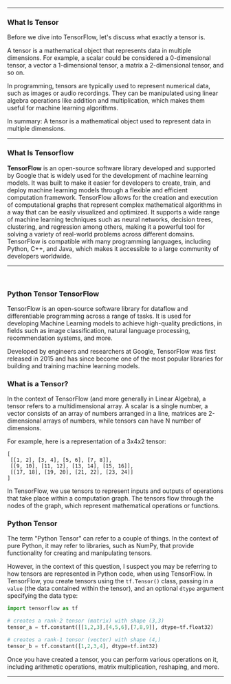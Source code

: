 
---

### What Is Tensor

Before we dive into TensorFlow, let's discuss what exactly a tensor is.

A tensor is a mathematical object that represents data in multiple dimensions. For example, a scalar could be considered a 0-dimensional tensor, a vector a 1-dimensional tensor, a matrix a 2-dimensional tensor, and so on.

In programming, tensors are typically used to represent numerical data, such as images or audio recordings. They can be manipulated using linear algebra operations like addition and multiplication, which makes them useful for machine learning algorithms.

In summary: A tensor is a mathematical object used to represent data in multiple dimensions.

---

### What Is Tensorflow

**TensorFlow** is an open-source software library developed and supported by Google that is widely used for the development of machine learning models. It was built to make it easier for developers to create, train, and deploy machine learning models through a flexible and efficient computation framework. TensorFlow allows for the creation and execution of computational graphs that represent complex mathematical algorithms in a way that can be easily visualized and optimized. It supports a wide range of machine learning techniques such as neural networks, decision trees, clustering, and regression among others, making it a powerful tool for solving a variety of real-world problems across different domains. TensorFlow is compatible with many programming languages, including Python, C++, and Java, which makes it accessible to a large community of developers worldwide.

---


 

### Python Tensor TensorFlow

TensorFlow is an open-source software library for dataflow and differentiable programming across a range of tasks. It is used for developing Machine Learning models to achieve high-quality predictions, in fields such as image classification, natural language processing, recommendation systems, and more.

Developed by engineers and researchers at Google, TensorFlow was first released in 2015 and has since become one of the most popular libraries for building and training machine learning models.

### What is a Tensor?

In the context of TensorFlow (and more generally in Linear Algebra), a tensor refers to a multidimensional array. A scalar is a single number, a vector consists of an array of numbers arranged in a line, matrices are 2-dimensional arrays of numbers, while tensors can have N number of dimensions.

For example, here is a representation of a 3x4x2 tensor:

```
[
 [[1, 2], [3, 4], [5, 6], [7, 8]], 
 [[9, 10], [11, 12], [13, 14], [15, 16]],
 [[17, 18], [19, 20], [21, 22], [23, 24]]
]
```

In TensorFlow, we use tensors to represent inputs and outputs of operations that take place within a computation graph. The tensors flow through the nodes of the graph, which represent mathematical operations or functions.

### Python Tensor
 
The term "Python Tensor" can refer to a couple of things. In the context of pure Python, it may refer to libraries, such as NumPy, that provide functionality for creating and manipulating tensors.

However, in the context of this question, I suspect you may be referring to how tensors are represented in Python code, when using TensorFlow. In TensorFlow, you create tensors using the `tf.Tensor()` class, passing in a `value` (the data contained within the tensor), and an optional `dtype` argument specifying the data type:

```python
import tensorflow as tf

# creates a rank-2 tensor (matrix) with shape (3,3)
tensor_a = tf.constant([[1,2,3],[4,5,6],[7,8,9]], dtype=tf.float32)

# creates a rank-1 tensor (vector) with shape (4,)
tensor_b = tf.constant([1,2,3,4], dtype=tf.int32)
```

Once you have created a tensor, you can perform various operations on it, including arithmetic operations, matrix multiplication, reshaping, and more.

---
